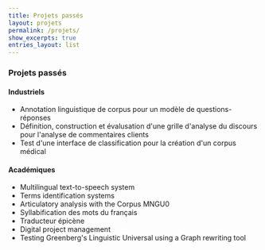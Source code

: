 ```yaml
---
title: Projets passés
layout: projets
permalink: /projets/
show_excerpts: true
entries_layout: list
---
```

### Projets passés

#### Industriels
- Annotation linguistique de corpus pour un modèle de questions-réponses
- Définition, construction et évalusation d'une grille d'analyse du discours pour l'analyse de commentaires clients
- Test d'une interface de classification pour la création d'un corpus médical

#### Académiques
- Multilingual text-to-speech system
- Terms identification systems
- Articulatory analysis with the Corpus MNGU0
- Syllabification des mots du français
- Traducteur épicène
- Digital project management 
- Testing Greenberg's Linguistic Universal using a Graph rewriting tool